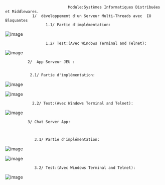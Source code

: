                                 Module:Systèmes Informatiques Distribuées et Middlewares.
                1/  développement d'un Serveur Multi-Threads avec  IO Bloquantes
                      1.1/ Partie d'implémentation:

         
![image](https://user-images.githubusercontent.com/97621443/159987591-d9883c6a-200e-49f0-9213-20918cfa315f.png)


                      1.2/ Test:(Avec Windows Terminal and Telnet):
                     
                     
                     
![image](https://user-images.githubusercontent.com/97621443/159988757-8008ed17-0fd5-4f06-9736-52ac2b39bebd.png)

              2/  App Serveur JEU :
              
              
               2.1/ Partie d'implémentation:
               
               
               
![image](https://user-images.githubusercontent.com/97621443/159990718-c0592465-7b25-47c7-8b2d-c55a8a004660.png)


![image](https://user-images.githubusercontent.com/97621443/159990859-c18c510e-049e-4f0c-b7da-3581db392167.png)




                2.2/ Test:(Avec Windows Terminal and Telnet):
                
                
![image](https://user-images.githubusercontent.com/97621443/159990188-836556f6-8db4-49c2-9e80-ac094a7783e2.png)


              3/ Chat Server App:
              
              
              
                 3.1/ Partie d'implémentation:
                 
                 
                 
![image](https://user-images.githubusercontent.com/97621443/159991835-d43a75db-5c12-494e-832d-533ad6af87ba.png)




![image](https://user-images.githubusercontent.com/97621443/159991951-6f2f0e08-9814-4ae3-b02d-89294b6610c2.png)

                 
                 
                 
                 
                 
                 
                 3.2/ Test:(Avec Windows Terminal and Telnet):
                 
                 
                 
 ![image](https://user-images.githubusercontent.com/97621443/159992822-c51d795d-ce05-476f-90ce-9b6b29a34146.png)

              


                     
